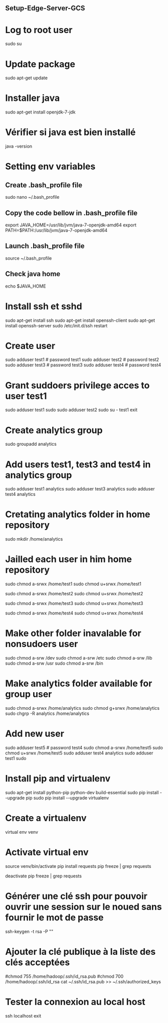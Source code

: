 ## Setup-Edge-Server-GCS

# Log to root user
sudo su

# Update package
sudo apt-get update

# Installer java
sudo apt-get install openjdk-7-jdk

# Vérifier si java est bien installé
java -version

# Setting env variables
## Create .bash_profile file
sudo nano ~/.bash_profile
## Copy the code bellow in .bash_profile file
export JAVA_HOME=/usr/lib/jvm/java-7-openjdk-amd64
export PATH=$PATH:/usr/lib/jvm/java-7-openjdk-amd64
## Launch .bash_profile file
source ~/.bash_profile
## Check java home
echo $JAVA_HOME


# Install ssh et sshd
sudo apt-get install ssh
sudo apt-get install openssh-client
sudo apt-get install openssh-server
sudo /etc/init.d/ssh restart

# Create user
sudo adduser test1 # password test1
sudo adduser test2 # password test2
sudo adduser test3 # password test3
sudo adduser test4 # password test4

# Grant suddoers privilege acces to user test1
sudo adduser test1 sudo 
sudo adduser test2 sudo 
su - test1
exit

# Create analytics group 
sudo groupadd analytics

# Add users test1, test3 and test4 in analytics group
sudo adduser test1 analytics
sudo adduser test3 analytics
sudo adduser test4 analytics

# Cretating analytics folder in home repository
sudo mkdir /home/analytics

# Jailled each user in him home repository
sudo chmod a-srwx /home/test1
sudo chmod u+srwx /home/test1

sudo chmod a-srwx /home/test2
sudo chmod u+srwx /home/test2

sudo chmod a-srwx /home/test3
sudo chmod u+srwx /home/test3

sudo chmod a-srwx /home/test4
sudo chmod u+srwx /home/test4

# Make other folder inavalable for nonsudoers user
sudo chmod a-srw /dev
sudo chmod a-srw /etc
sudo chmod a-srw /lib
sudo chmod a-srw /usr
sudo chmod a-srw /bin

# Make analytics folder available for group user
sudo chmod a-srwx /home/analytics
sudo chmod g+srwx /home/analytics
sudo chgrp -R analytics /home/analytics

# Add new user 
sudo adduser test5 # password test4
sudo chmod a-srwx /home/test5
sudo chmod u+srwx /home/test5
sudo adduser test4 analytics
sudo adduser test1 sudo


# Install pip and virtualenv
sudo apt-get install python-pip python-dev build-essential 
sudo pip install --upgrade pip 
sudo pip install --upgrade virtualenv

# Create a virtualenv
virtual env venv

# Activate virtual env
source venv/bin/activate
pip install requests
pip freeze | grep requests

deactivate
pip freeze | grep requests

# 
# Générer une clé ssh pour pouvoir ouvrir une session sur le noued sans fournir le mot de passe
ssh-keygen -t rsa -P ""

# Ajouter la clé publique à la liste des clés acceptées
#chmod 755 /home/hadoop/.ssh/id_rsa.pub
#chmod 700 /home/hadoop/.ssh/id_rsa
cat ~/.ssh/id_rsa.pub >> ~/.ssh/authorized_keys

# Tester la connexion au local host
ssh localhost
exit
